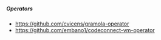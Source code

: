 

##### Operators

- https://github.com/cvicens/gramola-operator
- https://github.com/embano1/codeconnect-vm-operator